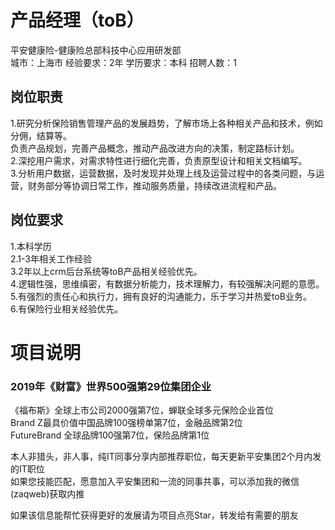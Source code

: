 # 产品经理（toB）
平安健康险-健康险总部科技中心应用研发部  
城市：上海市 经验要求：2年 学历要求：本科  招聘人数：1

## 岗位职责
1.研究分析保险销售管理产品的发展趋势，了解市场上各种相关产品和技术，例如分佣，结算等。   
负责产品规划，完善产品概念，推动产品改进方向的决策，制定路标计划。   
2.深挖用户需求，对需求特性进行细化完善，负责原型设计和相关文档编写。   
3.分析用户数据，运营数据，及时发现并处理上线及运营过程中的各类问题，与运营，财务部分等协调日常工作，推动服务质量，持续改进流程和产品。

## 岗位要求
1.本科学历   
2.1-3年相关工作经验   
3.2年以上crm后台系统等toB产品相关经验优先。   
4.逻辑性强，思维缜密，有数据分析能力，技术理解力，有较强解决问题的意愿。   
5.有强烈的责任心和执行力，拥有良好的沟通能力，乐于学习并热爱toB业务。   
6.有保险行业相关经验优先。

# 项目说明

### 2019年《财富》世界500强第29位集团企业
《福布斯》全球上市公司2000强第7位，蝉联全球多元保险企业首位  
Brand Z最具价值中国品牌100强榜单第7位，金融品牌第2位  
FutureBrand 全球品牌100强第7位，保险品牌第1位

本人非猎头，非人事，纯IT同事分享内部推荐职位，每天更新平安集团2个月内发的IT职位  
如果您技能匹配，愿意加入平安集团和一流的同事共事，可以添加我的微信(zaqweb)获取内推 

如果该信息能帮忙获得更好的发展请为项目点亮Star，转发给有需要的朋友




